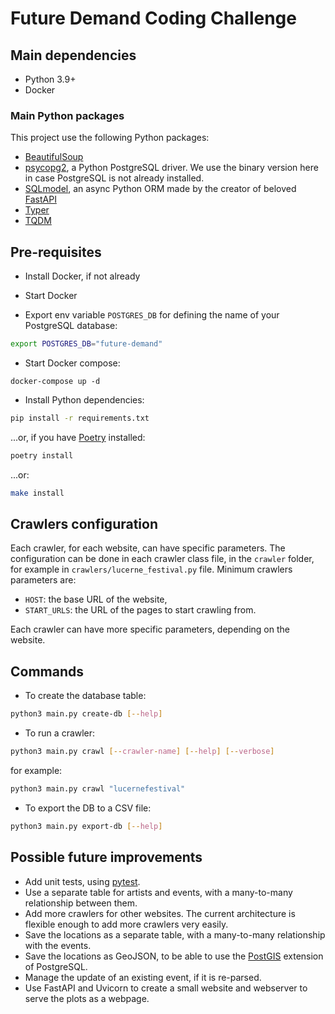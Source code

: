 # Future Demand Coding Challenge

## Main dependencies

- Python 3.9+
- Docker

### Main Python packages

This project use the following Python packages:
- [BeautifulSoup](https://www.crummy.com/software/BeautifulSoup/)
- [psycopg2](https://pypi.org/project/psycopg2-binary/), a Python PostgreSQL driver. We use the binary version here in case PostgreSQL is not already installed.
- [SQLmodel](https://sqlmodel.tiangolo.com/), an async Python ORM made by the creator of beloved [FastAPI](https://fastapi.tiangolo.com/)
- [Typer](https://typer.tiangolo.com/)
- [TQDM](https://github.com/tqdm/tqdm)

## Pre-requisites

- Install Docker, if not already

- Start Docker

- Export env variable `POSTGRES_DB` for defining the name of your PostgreSQL database:
```sh
export POSTGRES_DB="future-demand"
```

- Start Docker compose:
```ssh
docker-compose up -d
```

- Install Python dependencies:
```sh
pip install -r requirements.txt
```
...or, if you have [Poetry](https://python-poetry.org/) installed:
```sh
poetry install
```
...or:
```sh
make install
```

## Crawlers configuration

Each crawler, for each website, can have specific parameters.
The configuration can be done in each crawler class file, in the `crawler` folder, for example in `crawlers/lucerne_festival.py` file.
Minimum crawlers parameters are:
- `HOST`: the base URL of the website,
- `START_URLS`: the URL of the pages to start crawling from.

Each crawler can have more specific parameters, depending on the website.

## Commands

- To create the database table:
```sh
python3 main.py create-db [--help]
```

- To run a crawler:
```sh
python3 main.py crawl [--crawler-name] [--help] [--verbose]
```
for example:
```sh
python3 main.py crawl "lucernefestival"
```

- To export the DB to a CSV file:
```sh
python3 main.py export-db [--help]
```

## Possible future improvements

- Add unit tests, using [pytest](https://docs.pytest.org/en/stable/).
- Use a separate table for artists and events, with a many-to-many relationship between them.
- Add more crawlers for other websites. The current architecture is flexible enough to add more crawlers very easily.
- Save the locations as a separate table, with a many-to-many relationship with the events.
- Save the locations as GeoJSON, to be able to use the [PostGIS](https://postgis.net/) extension of PostgreSQL.
- Manage the update of an existing event, if it is re-parsed.
- Use FastAPI and Uvicorn to create a small website and webserver to serve the plots as a webpage.

